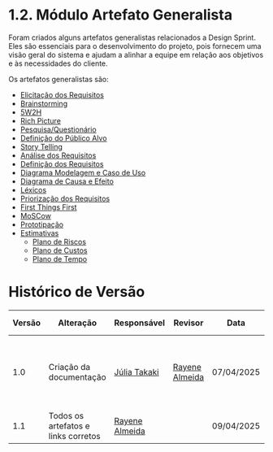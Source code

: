 # 1.2. Módulo Artefato Generalista

Foram criados alguns artefatos generalistas relacionados a Design Sprint. Eles são essenciais para o desenvolvimento do projeto, pois fornecem uma visão geral do sistema e ajudam a alinhar a equipe em relação aos objetivos e às necessidades do cliente.

Os artefatos generalistas são:
- [Elicitação dos Requisitos](https://unbarqdsw2025-1-turma02.github.io/2025.1-G8_MeuAquario-Entrega1/#/Base/1.2.1.ElicitacaoRequisitos.md)
- [Brainstorming](https://unbarqdsw2025-1-turma02.github.io/2025.1-G8_MeuAquario-Entrega1/#/Base/1.2.2.Brainstorm.md)
- [5W2H](https://unbarqdsw2025-1-turma02.github.io/2025.1-G8_MeuAquario-Entrega1/#/Base/1.2.3.5W2H.md)
- [Rich Picture](https://unbarqdsw2025-1-turma02.github.io/2025.1-G8_MeuAquario-Entrega1/#/Base/1.2.4.RichPicture.md)
- [Pesquisa/Questionário](https://unbarqdsw2025-1-turma02.github.io/2025.1-G8_MeuAquario-Entrega1/#/Base/1.2.5.PesquisaQuestionario.md)
- [Definição do Público Alvo](https://unbarqdsw2025-1-turma02.github.io/2025.1-G8_MeuAquario-Entrega1/#/Base/1.2.6.DefinicaoPublicoAlvo.md)
- [Story Telling](https://unbarqdsw2025-1-turma02.github.io/2025.1-G8_MeuAquario-Entrega1/#/Base/1.2.7.StoryTelling.md)
- [Análise dos Requisitos](https://unbarqdsw2025-1-turma02.github.io/2025.1-G8_MeuAquario-Entrega1/#/Base/1.2.8.AnaliseRequisitos.md)
- [Definição dos Requisitos](https://unbarqdsw2025-1-turma02.github.io/2025.1-G8_MeuAquario-Entrega1/#/Base/1.2.9.DefinicaoDosRequisitos.md)
- [Diagrama Modelagem e Caso de Uso](https://unbarqdsw2025-1-turma02.github.io/2025.1-G8_MeuAquario-Entrega1/#/Base/1.2.10.DiagramaModelagemCasoUso.md)
- [Diagrama de Causa e Efeito](https://unbarqdsw2025-1-turma02.github.io/2025.1-G8_MeuAquario-Entrega1/#/Base/1.2.11.DiagramaCausaEfeito.md)
- [Léxicos](https://unbarqdsw2025-1-turma02.github.io/2025.1-G8_MeuAquario-Entrega1/#/Base/1.2.12.LexicoDosRequisitos.md)
- [Priorização dos Requisitos](https://unbarqdsw2025-1-turma02.github.io/2025.1-G8_MeuAquario-Entrega1/#/Base/1.2.13.PriorizacaoRequisitos.md)
- [First Things First](https://unbarqdsw2025-1-turma02.github.io/2025.1-G8_MeuAquario-Entrega1/#/Base/1.2.14.FirstThingsFirst.md)
- [MoSCow](https://unbarqdsw2025-1-turma02.github.io/2025.1-G8_MeuAquario-Entrega1/#/Base/1.2.15.MoSCow.md)
- [Prototipação](https://unbarqdsw2025-1-turma02.github.io/2025.1-G8_MeuAquario-Entrega1/#/Base/1.2.16.Prototipacao.md)
- [Estimativas](https://unbarqdsw2025-1-turma02.github.io/2025.1-G8_MeuAquario-Entrega1/#/Base/1.2.17.Estimativas.md)
  - [Plano de Riscos](https://unbarqdsw2025-1-turma02.github.io/2025.1-G8_MeuAquario-Entrega1/#/Base/1.2.17.1.PlanoRiscos.md)
  - [Plano de Custos](https://unbarqdsw2025-1-turma02.github.io/2025.1-G8_MeuAquario-Entrega1/#/Base/1.2.17.2.PlanoCustos.md)
  - [Plano de Tempo](https://unbarqdsw2025-1-turma02.github.io/2025.1-G8_MeuAquario-Entrega1/#/Base/1.2.17.3.PlanoTempo.md)



# Histórico de Versão
| Versão | Alteração                  | Responsável     | Revisor | Data       | Detalhes da Revisão |
|------|--------|-----------|-----------| ---------|  ---------|
| 1.0 | Criação da documentação  | [Júlia Takaki](https://github.com/juliatakaki) | [Rayene Almeida](https://github.com/rayenealmeida) | 07/04/2025 | Foi feita a correção da padronização e refeito os links dos artefatos generalistas
| 1.1 | Todos os artefatos e links corretos | [Rayene Almeida](https://github.com/rayenealmeida) |  | 09/04/2025 | 
